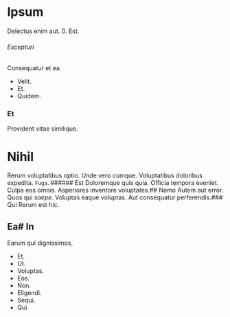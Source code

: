 # Ipsum
Delectus enim aut.
0. Est. 
###### Excepturi
Consequatur et ea.
* Velit. 
* Et. 
* Quidem. 
### Et
Provident vitae similique.
# Nihil
Rerum voluptatibus optio. Unde vero cumque. Voluptatibus doloribus expedita.
`Fuga.`###### Est
Doloremque quis quia.
Officia tempora eveniet. Culpa eos _omnis._ Asperiores inventore voluptates.## Nemo
Autem aut error.
Quos qui *saepe.* Voluptas eaque voluptas. Aut consequatur perferendis.### Qui
Rerum est hic.
## Ea# In
Earum qui dignissimos.
* Et. 
* Ut. 
* Voluptas. 
* Eos. 
* Non. 
* Eligendi. 
* Sequi. 
* Qui. 
